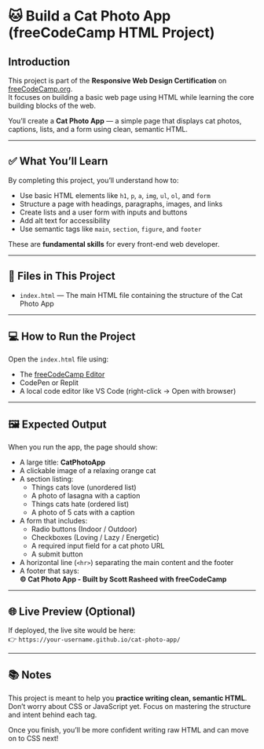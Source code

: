 # 🐱 Build a Cat Photo App (freeCodeCamp HTML Project)

## Introduction

This project is part of the **Responsive Web Design Certification** on [freeCodeCamp.org](https://freecodecamp.org).  
It focuses on building a basic web page using HTML while learning the core building blocks of the web.

You’ll create a **Cat Photo App** — a simple page that displays cat photos, captions, lists, and a form using clean, semantic HTML.

---

## ✅ What You’ll Learn

By completing this project, you’ll understand how to:

- Use basic HTML elements like `h1`, `p`, `a`, `img`, `ul`, `ol`, and `form`
- Structure a page with headings, paragraphs, images, and links
- Create lists and a user form with inputs and buttons
- Add alt text for accessibility
- Use semantic tags like `main`, `section`, `figure`, and `footer`

These are **fundamental skills** for every front-end web developer.

---

## 📁 Files in This Project

- `index.html` — The main HTML file containing the structure of the Cat Photo App

---

## 💻 How to Run the Project

Open the `index.html` file using:

- The [freeCodeCamp Editor](https://freecodecamp.org/learn)
- CodePen or Replit
- A local code editor like VS Code (right-click → Open with browser)

---

## 🖼️ Expected Output

When you run the app, the page should show:

- A large title: **CatPhotoApp**
- A clickable image of a relaxing orange cat
- A section listing:
  - Things cats love (unordered list)
  - A photo of lasagna with a caption
  - Things cats hate (ordered list)
  - A photo of 5 cats with a caption
- A form that includes:
  - Radio buttons (Indoor / Outdoor)
  - Checkboxes (Loving / Lazy / Energetic)
  - A required input field for a cat photo URL
  - A submit button
- A horizontal line (`<hr>`) separating the main content and the footer
- A footer that says:  
  **© Cat Photo App - Built by Scott Rasheed with freeCodeCamp**

---

## 🌐 Live Preview (Optional)

If deployed, the live site would be here:  
👉 `https://your-username.github.io/cat-photo-app/`

---

## 📚 Notes

This project is meant to help you **practice writing clean, semantic HTML**. Don’t worry about CSS or JavaScript yet. Focus on mastering the structure and intent behind each tag.

Once you finish, you’ll be more confident writing raw HTML and can move on to CSS next!

